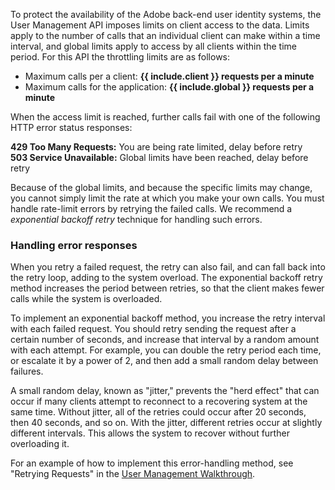 To protect the availability of the Adobe back-end user identity systems, the User Management API imposes limits on client access to the data. Limits apply to the number of calls that an individual client can make within a time interval, and global limits apply to access by all clients within the time period. For this API the throttling limits are as follows:

- Maximum calls per a client: **{{ include.client }} requests per a minute** 
- Maximum calls for the application: **{{ include.global }} requests per a minute**

When the access limit is reached, further calls fail with one of the following HTTP error status responses:

**429 Too Many Requests:** You are being rate limited, delay before retry  
**503 Service Unavailable:** Global limits have been reached, delay before retry

Because of the global limits, and because the specific limits may change, you cannot simply limit the rate at which you make your own calls. You must handle rate-limit errors by retrying the failed calls. We recommend a _exponential backoff retry_ technique for handling such errors.

### __Handling error responses__

When you retry a failed request, the retry can also fail, and can fall back into the retry loop, adding to the system overload. The exponential backoff retry method increases the period between retries, so that the client makes fewer calls while the system is overloaded.

To implement an exponential backoff method, you increase the retry interval with each failed request. You should retry sending the request after a certain number of seconds, and increase that interval by a random amount with each attempt. For example, you can double the retry period each time, or escalate it by a power of 2, and then add a small random delay between failures.

A small random delay, known as "jitter," prevents the "herd effect" that can occur if many clients attempt to reconnect to a recovering system at the same time. Without jitter, all of the retries could occur after 20 seconds, then 40 seconds, and so on. With the jitter, different retries occur at slightly different intervals. This allows the system to recover without further overloading it.

For an example of how to implement this error-handling method, see "Retrying Requests" in the [User Management Walkthrough](../samples/index.html).